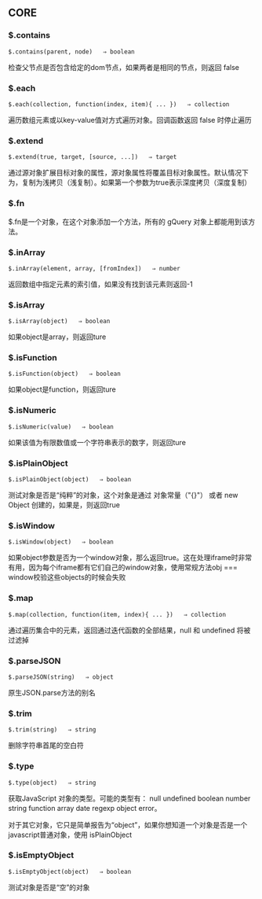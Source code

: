 ## CORE

### $.contains 
`$.contains(parent, node)   ⇒ boolean`

检查父节点是否包含给定的dom节点，如果两者是相同的节点，则返回 false

### $.each
`$.each(collection, function(index, item){ ... })   ⇒ collection`           

遍历数组元素或以key-value值对方式遍历对象。回调函数返回 false 时停止遍历
         
### $.extend
`$.extend(true, target, [source, ...])   ⇒ target`          

通过源对象扩展目标对象的属性，源对象属性将覆盖目标对象属性。默认情况下为，复制为浅拷贝（浅复制）。如果第一个参数为true表示深度拷贝（深度复制）          

### $.fn 

$.fn是一个对象，在这个对象添加一个方法，所有的 gQuery 对象上都能用到该方法。

### $.inArray         
`$.inArray(element, array, [fromIndex])   ⇒ number`

返回数组中指定元素的索引值，如果没有找到该元素则返回-1

### $.isArray         
`$.isArray(object)   ⇒ boolean`

如果object是array，则返回ture

### $.isFunction      
`$.isFunction(object)   ⇒ boolean`

如果object是function，则返回ture

### $.isNumeric       
`$.isNumeric(value)   ⇒ boolean`

如果该值为有限数值或一个字符串表示的数字，则返回ture

### $.isPlainObject   
`$.isPlainObject(object)   ⇒ boolean`

测试对象是否是“纯粹”的对象，这个对象是通过 对象常量（"{}"） 或者 new Object 创建的，如果是，则返回true

### $.isWindow        
`$.isWindow(object)   ⇒ boolean`

如果object参数是否为一个window对象，那么返回true。这在处理iframe时非常有用，因为每个iframe都有它们自己的window对象，使用常规方法obj === window校验这些objects的时候会失败

### $.map             
`$.map(collection, function(item, index){ ... })   ⇒ collection`

通过遍历集合中的元素，返回通过迭代函数的全部结果，null 和 undefined 将被过滤掉

### $.parseJSON       
`$.parseJSON(string)   ⇒ object`

原生JSON.parse方法的别名

### $.trim            
`$.trim(string)   ⇒ string`

删除字符串首尾的空白符

### $.type            
`$.type(object)   ⇒ string`

获取JavaScript 对象的类型。可能的类型有： null undefined boolean number string function array date regexp object error。

对于其它对象，它只是简单报告为“object”，如果你想知道一个对象是否是一个javascript普通对象，使用 isPlainObject

### $.isEmptyObject   
`$.isEmptyObject(object)   ⇒ boolean`

测试对象是否是“空”的对象